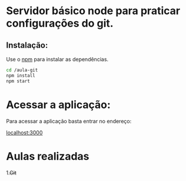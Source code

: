 # Servidor básico node para praticar configurações do git.

## Instalação:

Use o [npm](https://www.npmjs.com/) para instalar as dependências.

```bash
cd /aula-git
npm install
npm start
```

# Acessar a aplicação:
Para acessar a aplicação basta entrar no endereço:

[localhost:3000](http://localhost:1234)



# Aulas realizadas
1.~~Git~~

